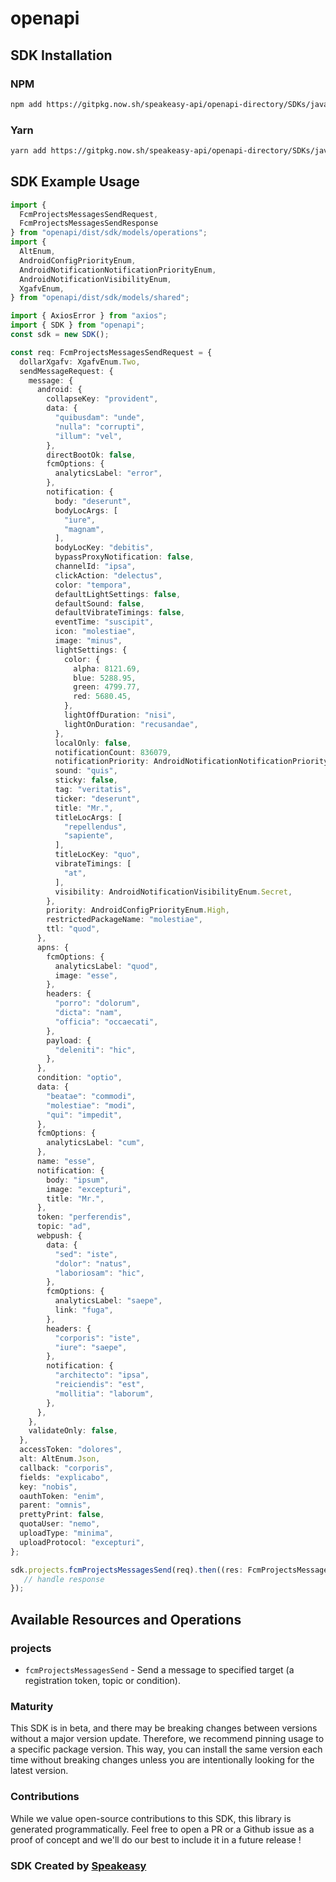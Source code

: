# openapi

<!-- Start SDK Installation -->
## SDK Installation

### NPM

```bash
npm add https://gitpkg.now.sh/speakeasy-api/openapi-directory/SDKs/javatpoint.com/v1/typescript
```

### Yarn

```bash
yarn add https://gitpkg.now.sh/speakeasy-api/openapi-directory/SDKs/javatpoint.com/v1/typescript
```
<!-- End SDK Installation -->

## SDK Example Usage
<!-- Start SDK Example Usage -->
```typescript
import {
  FcmProjectsMessagesSendRequest,
  FcmProjectsMessagesSendResponse
} from "openapi/dist/sdk/models/operations";
import {
  AltEnum,
  AndroidConfigPriorityEnum,
  AndroidNotificationNotificationPriorityEnum,
  AndroidNotificationVisibilityEnum,
  XgafvEnum,
} from "openapi/dist/sdk/models/shared";

import { AxiosError } from "axios";
import { SDK } from "openapi";
const sdk = new SDK();

const req: FcmProjectsMessagesSendRequest = {
  dollarXgafv: XgafvEnum.Two,
  sendMessageRequest: {
    message: {
      android: {
        collapseKey: "provident",
        data: {
          "quibusdam": "unde",
          "nulla": "corrupti",
          "illum": "vel",
        },
        directBootOk: false,
        fcmOptions: {
          analyticsLabel: "error",
        },
        notification: {
          body: "deserunt",
          bodyLocArgs: [
            "iure",
            "magnam",
          ],
          bodyLocKey: "debitis",
          bypassProxyNotification: false,
          channelId: "ipsa",
          clickAction: "delectus",
          color: "tempora",
          defaultLightSettings: false,
          defaultSound: false,
          defaultVibrateTimings: false,
          eventTime: "suscipit",
          icon: "molestiae",
          image: "minus",
          lightSettings: {
            color: {
              alpha: 8121.69,
              blue: 5288.95,
              green: 4799.77,
              red: 5680.45,
            },
            lightOffDuration: "nisi",
            lightOnDuration: "recusandae",
          },
          localOnly: false,
          notificationCount: 836079,
          notificationPriority: AndroidNotificationNotificationPriorityEnum.PriorityUnspecified,
          sound: "quis",
          sticky: false,
          tag: "veritatis",
          ticker: "deserunt",
          title: "Mr.",
          titleLocArgs: [
            "repellendus",
            "sapiente",
          ],
          titleLocKey: "quo",
          vibrateTimings: [
            "at",
          ],
          visibility: AndroidNotificationVisibilityEnum.Secret,
        },
        priority: AndroidConfigPriorityEnum.High,
        restrictedPackageName: "molestiae",
        ttl: "quod",
      },
      apns: {
        fcmOptions: {
          analyticsLabel: "quod",
          image: "esse",
        },
        headers: {
          "porro": "dolorum",
          "dicta": "nam",
          "officia": "occaecati",
        },
        payload: {
          "deleniti": "hic",
        },
      },
      condition: "optio",
      data: {
        "beatae": "commodi",
        "molestiae": "modi",
        "qui": "impedit",
      },
      fcmOptions: {
        analyticsLabel: "cum",
      },
      name: "esse",
      notification: {
        body: "ipsum",
        image: "excepturi",
        title: "Mr.",
      },
      token: "perferendis",
      topic: "ad",
      webpush: {
        data: {
          "sed": "iste",
          "dolor": "natus",
          "laboriosam": "hic",
        },
        fcmOptions: {
          analyticsLabel: "saepe",
          link: "fuga",
        },
        headers: {
          "corporis": "iste",
          "iure": "saepe",
        },
        notification: {
          "architecto": "ipsa",
          "reiciendis": "est",
          "mollitia": "laborum",
        },
      },
    },
    validateOnly: false,
  },
  accessToken: "dolores",
  alt: AltEnum.Json,
  callback: "corporis",
  fields: "explicabo",
  key: "nobis",
  oauthToken: "enim",
  parent: "omnis",
  prettyPrint: false,
  quotaUser: "nemo",
  uploadType: "minima",
  uploadProtocol: "excepturi",
};

sdk.projects.fcmProjectsMessagesSend(req).then((res: FcmProjectsMessagesSendResponse | AxiosError) => {
   // handle response
});
```
<!-- End SDK Example Usage -->

<!-- Start SDK Available Operations -->
## Available Resources and Operations


### projects

* `fcmProjectsMessagesSend` - Send a message to specified target (a registration token, topic or condition).
<!-- End SDK Available Operations -->

### Maturity

This SDK is in beta, and there may be breaking changes between versions without a major version update. Therefore, we recommend pinning usage
to a specific package version. This way, you can install the same version each time without breaking changes unless you are intentionally
looking for the latest version.

### Contributions

While we value open-source contributions to this SDK, this library is generated programmatically.
Feel free to open a PR or a Github issue as a proof of concept and we'll do our best to include it in a future release !

### SDK Created by [Speakeasy](https://docs.speakeasyapi.dev/docs/using-speakeasy/client-sdks)

